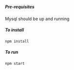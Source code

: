 ##### Pre-requisites
Mysql should be up and running

##### To install
```npm install```

##### To run
```npm start```